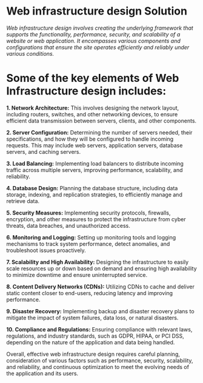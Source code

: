 # Web infrastructure design Solution

*Web infrastructure design involves creating the underlying framework that supports the functionality, performance, security, and scalability of a website or web application. It encompasses various components and configurations that ensure the site operates efficiently and reliably under various conditions.*

# Some of the key elements of Web Infrastructure design includes:

**1. Network Architecture:** This involves designing the network layout, including routers, switches, and other networking devices, to ensure efficient data transmission between servers, clients, and other components.

**2. Server Configuration:** Determining the number of servers needed, their specifications, and how they will be configured to handle incoming requests. This may include web servers, application servers, database servers, and caching servers.

**3. Load Balancing:** Implementing load balancers to distribute incoming traffic across multiple servers, improving performance, scalability, and reliability.

**4. Database Design:** Planning the database structure, including data storage, indexing, and replication strategies, to efficiently manage and retrieve data.

**5. Security Measures:** Implementing security protocols, firewalls, encryption, and other measures to protect the infrastructure from cyber threats, data breaches, and unauthorized access.

**6. Monitoring and Logging:** Setting up monitoring tools and logging mechanisms to track system performance, detect anomalies, and troubleshoot issues proactively.

**7. Scalability and High Availability:** Designing the infrastructure to easily scale resources up or down based on demand and ensuring high availability to minimize downtime and ensure uninterrupted service.

**8. Content Delivery Networks (CDNs):** Utilizing CDNs to cache and deliver static content closer to end-users, reducing latency and improving performance.

**9. Disaster Recovery:** Implementing backup and disaster recovery plans to mitigate the impact of system failures, data loss, or natural disasters.

**10. Compliance and Regulations:** Ensuring compliance with relevant laws, regulations, and industry standards, such as GDPR, HIPAA, or PCI DSS, depending on the nature of the application and data being handled.

Overall, effective web infrastructure design requires careful planning, consideration of various factors such as performance, security, scalability, and reliability, and continuous optimization to meet the evolving needs of the application and its users.


